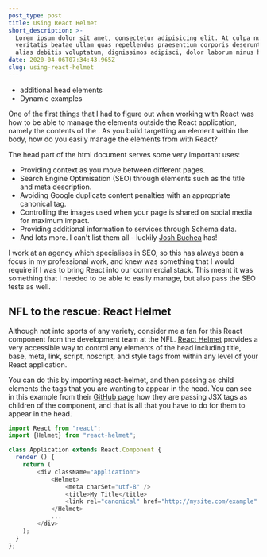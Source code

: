 ```yaml
---
post_type: post
title: Using React Helmet
short_description: >-
  Lorem ipsum dolor sit amet, consectetur adipisicing elit. At culpa nulla
  veritatis beatae ullam quas repellendus praesentium corporis deserunt ab porro
  alias debitis voluptatum, dignissimos adipisci, dolor laborum minus hic!
date: 2020-04-06T07:34:43.965Z
slug: using-react-helmet
---
```



* additional head elements
* Dynamic examples

One of the first things that I had to figure out when working with React was how to be able to manage the elements outside the React application, namely the contents of the <head>. As you build targetting an element within the body, how do you easily manage the <head> elements from with React?

The head part of the html document serves some very important uses:

* Providing context as you move between different pages.
* Search Engine Optimisation (SEO) through elements such as the title and meta description.
* Avoiding Google duplicate content penalties with an appropriate canonical tag.
* Controlling the images used when your page is shared on social media for maximum impact.
* Providing additional information to services through Schema data.
* And lots more. I can't list them all - luckily <a href="<https://github.com/joshbuchea/HEAD>" target="_blank">Josh Buchea</a> has!

I work at an agency which specialises in SEO, so this has always been a focus in my professional work, and knew was something that I would require if I was to bring React into our commercial stack. This meant it was something that I needed to be able to easily manage, but also pass the SEO tests as well.

## NFL to the rescue: React Helmet

Although not into sports of any variety, consider me a fan for this React component from the development team at the NFL. <a href="<https://github.com/nfl/react-helmet>" target="_blank">React Helmet</a> provides a very accessible way to control any elements of the head including title, base, meta, link, script, noscript, and style tags from within any level of your React application.

You can do this by importing react-helmet, and then passing as child elements the tags that you are wanting to appear in the head. You can see in this example from their <a href="<https://github.com/nfl/react-helmet>" target="_blank">GitHub page</a> how they are passing JSX tags as children of the component, and that is all that you have to do for them to appear in the head.

```javascript
import React from "react";
import {Helmet} from "react-helmet";

class Application extends React.Component {
  render () {
    return (
        <div className="application">
            <Helmet>
                <meta charSet="utf-8" />
                <title>My Title</title>
                <link rel="canonical" href="http://mysite.com/example" />
            </Helmet>
            ...
        </div>
    );
  }
};
```